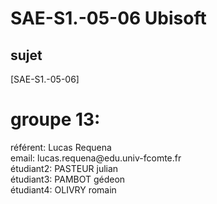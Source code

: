 # SAE-S1.-05-06 Ubisoft

## sujet

[SAE-S1.-05-06] 

<h1>groupe 13:</h1>
<div>référent: Lucas Requena</div>
<div>email: lucas.requena@edu.univ-fcomte.fr</div>

<div>étudiant2: PASTEUR julian</div>
<div>étudiant3: PAMBOT gédeon</div>
<div>étudiant4: OLIVRY romain</div>

<h1></h1>
